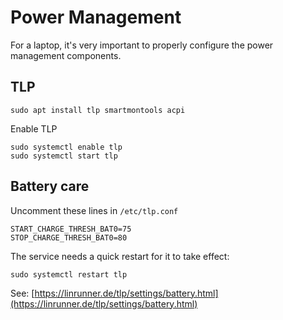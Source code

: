 # Power Management

For a laptop, it's very important to properly configure the power management components. 

## TLP

    sudo apt install tlp smartmontools acpi

Enable TLP

    sudo systemctl enable tlp
    sudo systemctl start tlp

## Battery care

Uncomment these lines in `/etc/tlp.conf`

```
START_CHARGE_THRESH_BAT0=75
STOP_CHARGE_THRESH_BAT0=80
```

The service needs a quick restart for it to take effect: 

    sudo systemctl restart tlp

See: [https://linrunner.de/tlp/settings/battery.html](https://linrunner.de/tlp/settings/battery.html)


